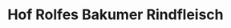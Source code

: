 ---
title: "Hof Rolfes Bakumer Rindfleisch"
url: /bakum/hof-rolfes-bakumer-rindfleisch/
shop: Metzgerei
---